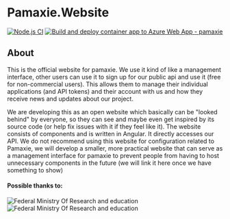 # Pamaxie.Website
[![Node.js CI](https://github.com/pamaxie/Pamaxie.Website/actions/workflows/node.js.yml/badge.svg)](https://github.com/pamaxie/Pamaxie.Website/actions/workflows/node.js.yml)
[![Build and deploy container app to Azure Web App - pamaxie](https://github.com/pamaxie/Pamaxie.Website/actions/workflows/main_pamaxie.yml/badge.svg)](https://github.com/pamaxie/Pamaxie.Website/actions/workflows/main_pamaxie.yml)

## About
This is the official website for pamaxie. We use it kind of like a management interface, other users can use it to sign up for our public api and use it (free for non-commercial users). This allows them to manage their individual applications (and API tokens) and their account with us and how they receive news and updates about our project.

We are developing this as an open website which basically can be "looked behind" by everyone, so they can see and maybe even get inspired by its source code (or help fix issues with it if they feel like it). The website consists of components and is written in Angular. It directly accesses our API.
We do not recommend using this website for configuration related to Pamaxie, we will develop a smaller, more practical website that can serve as a management interface for pamaxie to prevent people from having to host unnecessary components in the future (we will link it here once we have something to show)

#### Possible thanks to:

![**Federal Ministry Of Research and education**](https://i.imgur.com/riyuVGf.jpg) ![**Federal Ministry Of Research and education**](https://i.imgur.com/GI9XILN.png)
